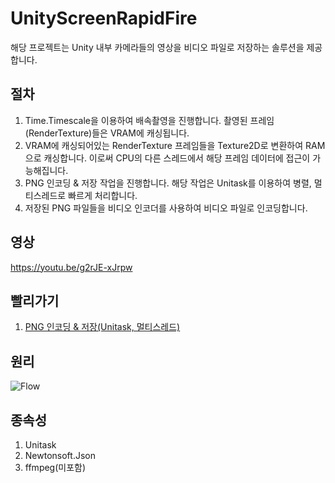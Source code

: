 # UnityScreenRapidFire
해당 프로젝트는 Unity 내부 카메라들의 영상을 비디오 파일로 저장하는 솔루션을 제공합니다.

## 절차
1. Time.Timescale을 이용하여 배속촬영을 진행합니다. 촬영된 프레임(RenderTexture)들은 VRAM에 캐싱됩니다.
2. VRAM에 캐싱되어있는 RenderTexture 프레임들을 Texture2D로 변환하여 RAM으로 캐싱합니다. 이로써 CPU의 다른 스레드에서 해당 프레임 데이터에 접근이 가능해집니다.
3. PNG 인코딩 & 저장 작업을 진행합니다. 해당 작업은 Unitask를 이용하여 병렬, 멀티스레드로 빠르게 처리합니다.
4. 저장된 PNG 파일들을 비디오 인코더를 사용하여 비디오 파일로 인코딩합니다.

## 영상
https://youtu.be/g2rJE-xJrpw

## 빨리가기
1. [PNG 인코딩 & 저장(Unitask, 멀티스레드)](https://github.com/dhtpdud/UnityScreenRapidFire/blob/main/Assets/Scripts/Singleton/RecorderFlusher.cs)

## 원리
![Flow](https://github.com/user-attachments/assets/5131fa3b-03e4-4e85-8cb2-a0227632202e)


## 종속성
1. Unitask
2. Newtonsoft.Json
3. ffmpeg(미포함)
